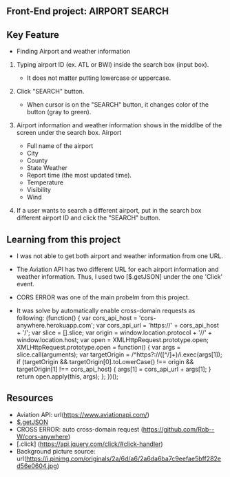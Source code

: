 ## Front-End project: AIRPORT SEARCH

## Key Feature
* Finding Airport and weather information 
1. Typing airport ID (ex. ATL or BWI) inside the search box (input box).
    - It does not matter putting lowercase or uppercase.

2. Click "SEARCH" button.
    - When cursor is on the "SEARCH" button, it changes color of the button (gray to green).

3. Airport information and weather information shows in the middlbe of the screen under the search box.
    Airport
    - Full name of the airport
    - City
    - County
    - State
    Weather
    - Report time (the most updated time).
    - Temperature
    - Visibility
    - Wind

4. If a user wants to search a different airport, put in the search box different airport ID and click the "SEARCH" button.

## Learning from this project
* I was not able to get both airport and weather information from one URL.
* The Aviation API has two different URL for each airport information and weather information. Thus, I used two [$.getJSON] under the one 'Click' event.

* CORS ERROR was one of the main probelm from this project.
* It was solve by automatically enable cross-domain requests as following: 
(function() {
    var cors_api_host = 'cors-anywhere.herokuapp.com';
    var cors_api_url = 'https://' + cors_api_host + '/';
    var slice = [].slice;
    var origin = window.location.protocol + '//' + window.location.host;
    var open = XMLHttpRequest.prototype.open;
    XMLHttpRequest.prototype.open = function() {
        var args = slice.call(arguments);
        var targetOrigin = /^https?:\/\/([^\/]+)/i.exec(args[1]);
        if (targetOrigin && targetOrigin[0].toLowerCase() !== origin &&
            targetOrigin[1] !== cors_api_host) {
            args[1] = cors_api_url + args[1];
        }
        return open.apply(this, args);
    };
})();

## Resources
- Aviation API: url(https://www.aviationapi.com/)
- [$.getJSON](https://api.jquery.com/jQuery.getJSON/#jQuery-getJSON-url-data-success)
- CROSS ERROR: auto cross-domain request (https://github.com/Rob--W/cors-anywhere)
- [.click] (https://api.jquery.com/click/#click-handler)
- Background picture source: url(https://i.pinimg.com/originals/2a/6d/a6/2a6da6ba7c9eefae5bff282ed56e0604.jpg)